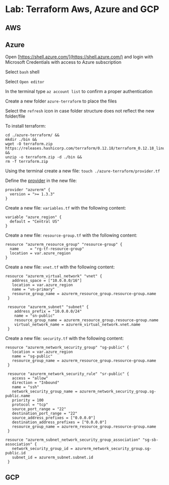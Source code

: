 # Lab: Terraform Aws, Azure and GCP

## AWS

## Azure

Open [https://shell.azure.com/](https://shell.azure.com/) and login with Microsoft Credentials with access to Azure subscription

Select `bash` shell

Select `Open editor`

In the terminal type `az account list` to confirm a proper authentication 

Create a new folder `azure-terraform` to place the files

Select the `refresh` icon in case folder structure does not reflect the new folder/file

To install terraform:

```
cd ./azure-terraform/ &&
mkdir ./bin &&
wget -O terraform.zip https://releases.hashicorp.com/terraform/0.12.18/terraform_0.12.18_linux_amd64.zip &&
unzip -o terraform.zip -d ./bin &&
rm -f terraform.zip
```

Using the terminal create a new file: `touch ./azure-terraform/provider.tf`

Define the [provider](https://www.terraform.io/docs/providers/index.html) in the new file:

```
provider "azurerm" {
  version = ">= 1.3.3"
}
```

Create a new file: `variables.tf` with the following content:

```
variable "azure_region" {      
  default = "Central US"      
}
```

Create a new file: `resource-group.tf` with the following content:

```
resource "azurerm_resource_group" "resource-group" {  
  name     = "rg-tf-resource-group"  
  location = var.azure_region  
}
```

Create a new file: `vnet.tf` with the following content:

```
resource "azurerm_virtual_network" "vnet" {
   address_space = ["10.0.0.0/16"]
   location = var.azure_region
   name = "vn-primary"
   resource_group_name = azurerm_resource_group.resource-group.name
 }
 
 resource "azurerm_subnet" "subnet" {
    address_prefix = "10.0.0.0/24"
    name = "sn-public"
    resource_group_name = azurerm_resource_group.resource-group.name
    virtual_network_name = azurerm_virtual_network.vnet.name
 }
```

Create a new file: `security.tf` with the following content:

```
resource "azurerm_network_security_group" "sg-public" {
   location = var.azure_region
   name = "sg-public"
   resource_group_name = azurerm_resource_group.resource-group.name
 }

 resource "azurerm_network_security_rule" "sr-public" {
   access = "allow"
   direction = "Inbound"
   name = "ssh"
   network_security_group_name = azurerm_network_security_group.sg-public.name
   priority = 100
   protocol = "tcp"
   source_port_range = "22"
   destination_port_range = "22"
   source_address_prefixes = ["0.0.0.0"]
   destination_address_prefixes = ["0.0.0.0"]
   resource_group_name = azurerm_resource_group.resource-group.name
 }

resource "azurerm_subnet_network_security_group_association" "sg-sb-association" {
   network_security_group_id = azurerm_network_security_group.sg-public.id
   subnet_id = azurerm_subnet.subnet.id
 }
```

## GCP



